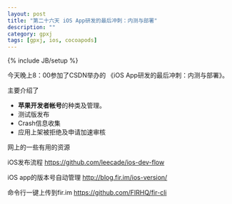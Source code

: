 ```yaml
---
layout: post
title: "第二十六天 iOS App研发的最后冲刺：内测与部署"
description: ""
category: gpxj
tags: [gpxj, ios, cocoapods]
---
```

{% include JB/setup %}

今天晚上8：00参加了CSDN举办的 《iOS App研发的最后冲刺：内测与部署》。

主要介绍了 

* **苹果开发者帐号**的种类及管理。
* 测试版发布
* Crash信息收集
* 应用上架被拒绝及申请加速审核

网上的一些有用的资源

iOS发布流程 <https://github.com/leecade/ios-dev-flow>

iOS app的版本号自动管理 <http://blog.fir.im/ios-version/>

命令行一键上传到fir.im <https://github.com/FIRHQ/fir-cli>

